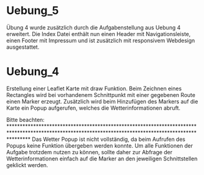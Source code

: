 # Uebung_5 

Übung 4 wurde zusätzlich durch die Aufgabenstellung aus Uebung 4 erweitert. 
Die Index Datei enthält nun einen Header mit Navigationsleiste, einen Footer mit Impressum und ist zusätzlich mit responsivem Webdesign ausgestattet. 


# Uebung_4

Erstellung einer Leaflet Karte mit draw Funktion. Beim Zeichnen eines Rectangles wird bei vorhandenem Schnittpunkt mit einer gegebenen Route einen Marker erzeugt. 
Zusätzlich wird beim Hinzufügen des Markers auf die Karte ein Popup aufgerufen, welches die Wetterinformationen abruft. 

Bitte beachten: *******************************************************************************************************************************************************
Das Wetter Popup ist nicht vollständig, da beim Aufrufen des Popups keine Funktion übergeben werden konnte. Um alle Funktionen der Aufgabe trotzdem nutzen zu können, sollte daher
zur Abfrage der Wetterinformationen einfach auf die Marker an den jeweiligen Schnittstellen geklickt werden. 
